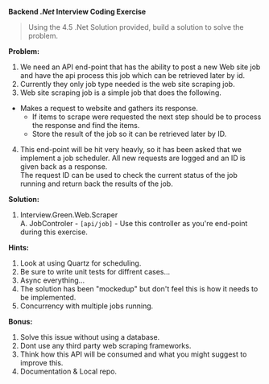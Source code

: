 
**Backend _.Net_ Interview Coding Exercise** 

> Using the 4.5 .Net Solution provided, build a solution to solve the problem.

**Problem:**  
1. We need an API end-point that has the ability to post a new Web site job and have the api process this job which can be retrieved later by id.  
2. Currently they only job type needed is the web site scraping job.  
3. Web site scraping job is a simple job that does the following.  
  * Makes a request to website and gathers its response.  
    * If items to scrape were requested the next step should be to process the response and find the items.  
    * Store the result of the job so it can be retrieved later by ID.  
4. This end-point will be hit very heavly, so it has been asked that we implement a job scheduler. All new requests are logged and an ID is given back as a response.  
The request ID can be used to check the current status of the job running and return back the results of the job.  

**Solution:**  
1. Interview.Green.Web.Scraper  
	A. JobControler  - `[api/job]` - Use this controller as you're end-point during this exercise.  

**Hints:**  
1. Look at using Quartz for scheduling.  
2. Be sure to write unit tests for diffrent cases...  
3. Async everything...  
4. The solution has been "mockedup" but don't feel this is how it needs to be implemented.  
5. Concurrency with multiple jobs running.  

**Bonus:**  
1. Solve this issue without using a database.  
2. Dont use any third party web scraping frameworks.  
3. Think how this API will be consumed and what you might suggest to improve this.  
4. Documentation & Local repo.  

